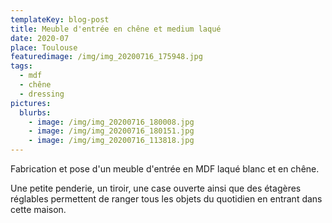 ```yaml
---
templateKey: blog-post
title: Meuble d'entrée en chêne et medium laqué
date: 2020-07
place: Toulouse
featuredimage: /img/img_20200716_175948.jpg
tags:
  - mdf
  - chêne
  - dressing
pictures:
  blurbs:
    - image: /img/img_20200716_180008.jpg
    - image: /img/img_20200716_180151.jpg
    - image: /img/img_20200716_113818.jpg
---
```

Fabrication et pose d'un meuble d'entrée en MDF laqué blanc et en chêne.

Une petite penderie, un tiroir, une case ouverte ainsi que des étagères réglables permettent de ranger tous les objets du quotidien en entrant dans cette maison.